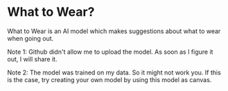 # What to Wear?

What to Wear is an AI model which makes suggestions about what to wear when going out.

Note 1: Github didn't allow me to upload the model. As soon as I figure it out, I will share it.

Note 2: The model was trained on my data. So it might not work you. If this is the case, try creating your own model by using this model as canvas.
